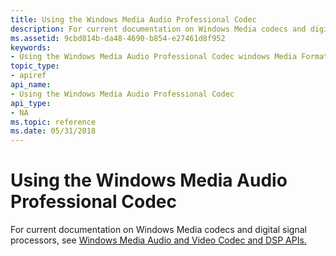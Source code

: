```yaml
---
title: Using the Windows Media Audio Professional Codec
description: For current documentation on Windows Media codecs and digital signal processors, see Windows Media Audio and Video Codec and DSP APIs.
ms.assetid: 9cbd814b-da48-4690-b854-e27461d8f952
keywords:
- Using the Windows Media Audio Professional Codec windows Media Format
topic_type:
- apiref
api_name:
- Using the Windows Media Audio Professional Codec
api_type:
- NA
ms.topic: reference
ms.date: 05/31/2018
---
```


# Using the Windows Media Audio Professional Codec

For current documentation on Windows Media codecs and digital signal processors, see [Windows Media Audio and Video Codec and DSP APIs.](/previous-versions//dd464626(v=vs.85))

 

 